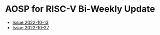 # AOSP for RISC-V Bi-Weekly Update 

- [Issue 2022-10-13](./android-review/aosp-riscv-2022-10-14.html)
- [Issue 2022-10-27](./android-review/aosp-riscv-2022-10-28.html)